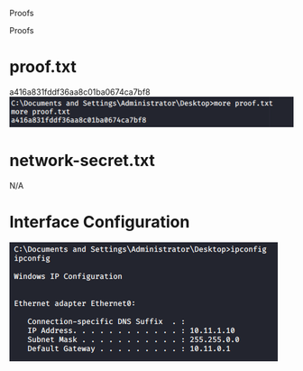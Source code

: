 Proofs

Proofs

# proof.txt
a416a831fddf36aa8c01ba0674ca7bf8
![d78286484e359e2525807ff81a3d4c9f.png](../../_resources/1e07626a3d6a4ffc8d3473738ba7b1bc.png)

# network-secret.txt
N/A

# Interface Configuration
![1493c984cb53b80a7eedea5dcbab5390.png](../../_resources/8f0bcf2030e0457a8cdaf393d6f69ffe.png)

